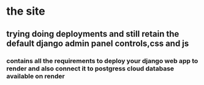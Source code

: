# the site
## trying doing deployments and still retain the default django admin panel controls,css and js
### contains all the requirements to deploy  your django web app to render and also connect it to postgress cloud database available on render

